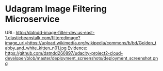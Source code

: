 # Udagram Image Filtering Microservice

URL: http://datndd-image-filter-dev.us-east-1.elasticbeanstalk.com/filteredimage?image_url=https://upload.wikimedia.org/wikipedia/commons/b/bd/Golden_tabby_and_white_kitten_n01.jpg
Evidence: https://github.com/datndd260897/udacity-project2-cloud-developer/blob/master/deployment_screenshots/deployment_screenshot.png
